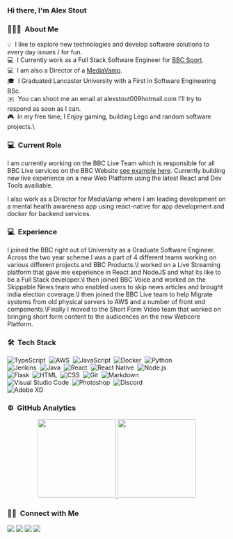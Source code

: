 ### Hi there, I'm Alex Stout

### 👨🏻‍💻 &nbsp;About Me

💡 &nbsp;I like to explore new technologies and develop software solutions to every day issues / for fun.\
💻 &nbsp;I Currently work as a Full Stack Software Engineer for [BBC Sport](https://bbc.co.uk/sport).\
💻 &nbsp;I am also a Director of a [MediaVamp](https://mediavamp.co.uk/).\
🎓 &nbsp;I Graduated Lancaster University with a First in Software Engineering BSc.\
✉️ &nbsp;You can shoot me an email at alexstout009hotmail.com I'll try to respond as soon as I can.\
🎮 &nbsp;In my free time, I Enjoy gaming, building Lego and random software projects.\

### 💻 &nbsp;Current Role
I am currently working on the BBC Live Team which is responsible for all BBC Live services on the BBC Website [see example here](https://www.bbc.co.uk/news/live/world-us-canada-56011959). Currently building new live experience on a new Web Platform using the latest React and Dev Tools availiable.

I also work as a Director for MediaVamp where I am leading development on a mental health awareness app using react-native for app development and docker for backend services.

### 💻 &nbsp;Experience
I joined the BBC right out of University as a Graduate Software Engineer. Across the two year scheme I was a part of 4 different teams working on various different projects and BBC Products.\\I worked on a Live Streaming platform that gave me experience in React and NodeJS and what its like to be a Full Stack developer.\\I then joined BBC Voice and worked on the Skippable News team who enabled users to skip news articles and brought india election coverage.\\I then joined the BBC Live team to help Migrate systems from old physical servers to AWS and a number of front end components.\\Finally I moved to the Short Form Video team that worked on bringing short form content to the audicences on the new Webcore Platform.

### 🛠 &nbsp;Tech Stack

![TypeScript](https://img.shields.io/badge/-TypeScript-05122A?style=flat&logo=typescript)&nbsp;
![AWS](https://img.shields.io/badge/-AWS-05122A?style=flat&logo=amazon-aws)&nbsp;
![JavaScript](https://img.shields.io/badge/-JavaScript-05122A?style=flat&logo=javascript)&nbsp;
![Docker](https://img.shields.io/badge/-Docker-05122A?style=flat&logo=docker)&nbsp;
![Python](https://img.shields.io/badge/-Python-05122A?style=flat&logo=python)\
![Jenkins](https://img.shields.io/badge/-Jenkins-05122A?style=flat&logo=jenkins)&nbsp;
![Java](https://img.shields.io/badge/-Java-05122A?style=flat&logo=Java&logoColor=FFA518)&nbsp;
![React](https://img.shields.io/badge/-React-05122A?style=flat&logo=react)&nbsp;
![React Native](https://img.shields.io/badge/-React%20Native-05122A?style=flat&logo=react)&nbsp;
![Node.js](https://img.shields.io/badge/-Node.js-05122A?style=flat&logo=node.js)&nbsp;\
![Flask](https://img.shields.io/badge/-Flask-05122A?style=flat&logo=flask)&nbsp;
![HTML](https://img.shields.io/badge/-HTML-05122A?style=flat&logo=HTML5)&nbsp;
![CSS](https://img.shields.io/badge/-CSS-05122A?style=flat&logo=CSS3&logoColor=1572B6)&nbsp;
![Git](https://img.shields.io/badge/-Git-05122A?style=flat&logo=git)&nbsp;
![Markdown](https://img.shields.io/badge/-Markdown-05122A?style=flat&logo=markdown)\
![Visual Studio Code](https://img.shields.io/badge/-Visual%20Studio%20Code-05122A?style=flat&logo=visual-studio-code&logoColor=007ACC)&nbsp;
![Photoshop](https://img.shields.io/badge/-Photoshop-05122A?style=flat&logo=adobe-photoshop)&nbsp;
![Discord](https://img.shields.io/badge/-Discord%20Bot-05122A?style=flat&logo=discord)\
![Adobe XD](https://img.shields.io/badge/-Adobe%20XD-05122A?style=flat&logo=adobe-xd)

### ⚙️ &nbsp;GitHub Analytics

<p align="center">
<a href="https://github.com/StoutyAlex">
  <img height="180em" src="https://github-readme-stats-eight-theta.vercel.app/api?username=StoutyAlex&show_icons=true&theme=algolia&include_all_commits=true&count_private=true"/>
  <img height="180em" src="https://github-readme-stats-eight-theta.vercel.app/api/top-langs/?username=StoutyAlex&layout=compact&langs_count=8&theme=algolia"/>
</a>

</p>

### 🤝🏻 &nbsp;Connect with Me

<p align="left">
<a href="https://linkedin.com/in/alexander-stout-73b94b168/"><img src="https://img.shields.io/badge/-Alex%20Stout-0077B5?style=flat&logo=Linkedin&logoColor=white"/></a>
<a href="mailto:alexstout009@hotmail.com"><img src="https://img.shields.io/badge/-alexstout009@hotmail.com-D14836?style=flat&logo=Gmail&logoColor=white"/></a>
<a href="mailto:alex@mediavamp.co.uk"><img src="https://img.shields.io/badge/-MediaVamp-20A2D6?style=flat&logo=Gmail&logoColor=white"/></a>
<a href="https://instagram.com/stouty_alex"><img src="https://img.shields.io/badge/-@stouty_alex-E4405F?style=flat&logo=Instagram&logoColor=white"/></a>
</p>

